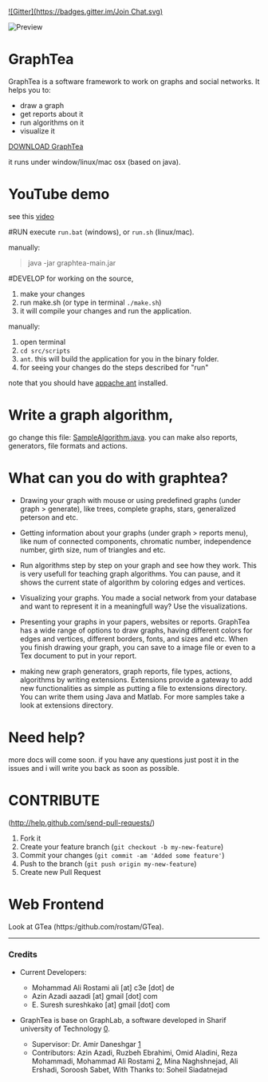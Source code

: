 [![Gitter](https://badges.gitter.im/Join Chat.svg)](https://gitter.im/graphtheorysoftware/GraphTea?utm_source=badge&utm_medium=badge&utm_campaign=pr-badge&utm_content=badge)

![Preview](http://github.com/graphtheorysoftware/GraphTea/raw/master/src/presentation/peterson.png)


# GraphTea
GraphTea is a software framework to work on graphs and social networks. 
It helps you to:
- draw a graph
- get reports about it
- run algorithms on it
- visualize it

[DOWNLOAD GraphTea](https://github.com/graphtheorysoftware/GraphTea/zipball/master)

it runs under window/linux/mac osx (based on java).


# YouTube demo
see this [video](http://www.youtube.com/watch?v=0gblxDCNsmY)

#RUN
execute `run.bat` (windows), or `run.sh` (linux/mac).

manually:
> java -jar graphtea-main.jar

#DEVELOP
for working on the source, 

1. make your changes
2. run make.sh (or type in terminal `./make.sh`)
3. it will compile your changes and run the application.


manually:

1. open terminal
2. `cd src/scripts`
3. `ant`. this will build the application for you in the binary folder.
4. for seeing your changes do the steps described for "run"

note that you should have [appache ant](http://ant.apache.org/) installed.

# Write a graph algorithm,
go change this file: [SampleAlgorithm.java](https://github.com/graphtheorysoftware/GraphTea/blob/master/src/graphtea/extensions/algorithms/SampleAlgorithm.java).
you can make also reports, generators, file formats and actions.

# What can you do with graphtea?

* Drawing your graph with mouse or using predefined graphs (under graph > generate), like trees, complete graphs, stars, generalized peterson and etc.
* Getting information about your graphs (under graph > reports menu), like num of connected components, chromatic number, independence number, girth size, num of triangles and etc.
* Run algorithms step by step on your graph and see how they work. This is very usefull for teaching graph algorithms. You can pause, and it shows the current state of algorithm by coloring edges and vertices.
* Visualizing your graphs. You made a social network from your database and want to represent it in a meaningfull way? Use the visualizations.
* Presenting your graphs in your papers, websites or reports. GraphTea has a wide range of options to draw graphs, having different colors for edges and vertices, different borders, fonts, and sizes and etc. When you finish drawing your graph, you can save to a image file or even to a Tex document to put in your report.

* making new graph generators, graph reports, file types, actions, algorithms by writing extensions. Extensions provide a gateway to add new functionalities as simple as putting a file to extensions directory. You can write them using Java and Matlab. For more samples take a look at extensions directory.

# Need help?
more docs will come soon. if you have any questions just post it in the issues and i will write you back as soon as possible.

# CONTRIBUTE
(http://help.github.com/send-pull-requests/)

1. Fork it
2. Create your feature branch (`git checkout -b my-new-feature`)
3. Commit your changes (`git commit -am 'Added some feature'`)
4. Push to the branch (`git push origin my-new-feature`)
5. Create new Pull Request

# Web Frontend
Look at GTea (https:/github.com/rostam/GTea).

---
### Credits

- Current Developers:
  - Mohammad Ali Rostami ali [at] c3e [dot] de
  - Azin Azadi aazadi [at] gmail [dot] com
  - E. Suresh  sureshkako [at] gmail [dot] com

- GraphTea is base on GraphLab, a software developed in Sharif university of Technology [0].
  - Supervisor: Dr. Amir Daneshgar [1]
  - Contributors: Azin Azadi, Ruzbeh Ebrahimi, Omid Aladini, Reza Mohammadi, Mohammad Ali Rostami [2], Mina Naghshnejad, Ali Ershadi, Soroosh Sabet, With Thanks to: Soheil Siadatnejad



[0]: http://www.sharif.ir

[1]: http://sharif.edu/~daneshgar/

[2]: http://c3e.de/team/arostami

